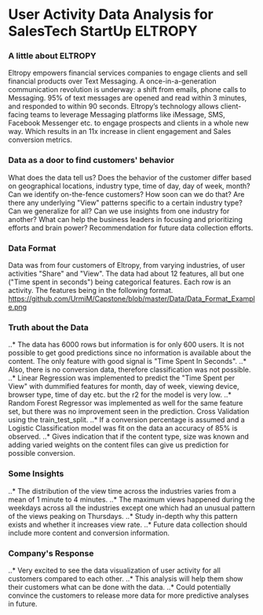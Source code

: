 # User Activity Data Analysis for SalesTech StartUp ELTROPY

### A little about ELTROPY
Eltropy empowers financial services companies to engage clients and sell financial products over Text Messaging.
A once-in-a-generation communication revolution is underway: a shift from emails, phone calls to Messaging. 95% of text messages are opened and read within 3 minutes, and responded to within 90 seconds.
Eltropy’s technology allows client-facing teams to leverage Messaging platforms like iMessage, SMS, Facebook Messenger etc. to engage prospects and clients in a whole new way. Which results in an 11x increase in client engagement and Sales conversion metrics.

### Data as a door to find customers' behavior
What does the data tell us?
Does the behavior of the customer differ based on geographical locations, industry type, time of day, day of week, month?
Can we identify on-the-fence customers? How soon can we do that?
Are there any underlying "View" patterns specific to a certain industry type? Can we generalize for all?
Can we use insights from one industry for another?
What can help the business leaders in focusing and prioritizing efforts and brain power?
Recommendation for future data collection efforts.

### Data Format
Data was from four customers of Eltropy, from varying industries, of user activities "Share" and "View". The data had about 12 features, all but one ("Time spent in seconds") being categorical features. Each row is an activity. The features being in the following format.
https://github.com/UrmiM/Capstone/blob/master/Data/Data_Format_Example.png

### Truth about the Data
..* The data has 6000 rows but information is for only 600 users. It is not possible to get good predictions since no information is available about the content. The only feature with good signal is "Time Spent In Seconds".
..* Also, there is no conversion data, therefore classification was not possible.
..* Linear Regression was implemented to predict the "Time Spent per View" with dummified features for month, day of week, viewing device, browser type, time of day etc. but the r2 for the model is very low.
..* Random Forest Regressor was implemented as well for the same feature set, but there was no improvement seen in the prediction. Cross Validation using the train_test_split.
..* If a conversion percentage is assumed and a Logistic Classification model was fit on the data an accuracy of 85% is observed.
..* Gives indication that if the content type, size was known and adding varied weights on the content files can give us prediction for possible conversion.

### Some Insights
..* The distribution of the view time across the industries varies from a mean of 1 minute to 4 minutes.
..* The maximum views happened during the weekdays across all the industries except one which had an unusual pattern of the views peaking on Thursdays.
..* Study in-depth why this pattern exists and whether it increases view rate.
..* Future data collection should include more content and conversion information.

### Company's Response
..* Very excited to see the data visualization of user activity for all customers compared to each other.
..* This analysis will help them show their customers what can be done with the data.
..* Could potentially convince the customers to release more data for more predictive analyses in future.  
